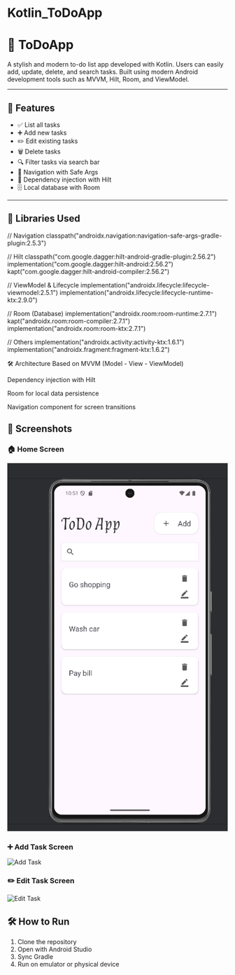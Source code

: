 # Kotlin_ToDoApp

# 📝 ToDoApp

A stylish and modern to-do list app developed with Kotlin. Users can easily add, update, delete, and search tasks. Built using modern Android development tools such as MVVM, Hilt, Room, and ViewModel.

---

## 🚀 Features

- ✅ List all tasks
- ➕ Add new tasks
- ✏️ Edit existing tasks
- 🗑️ Delete tasks
- 🔍 Filter tasks via search bar
- 🧭 Navigation with Safe Args
- 💉 Dependency injection with Hilt
- 🗄️ Local database with Room

---

## 🧩 Libraries Used

// Navigation
classpath("androidx.navigation:navigation-safe-args-gradle-plugin:2.5.3")

// Hilt
classpath("com.google.dagger:hilt-android-gradle-plugin:2.56.2")
implementation("com.google.dagger:hilt-android:2.56.2")
kapt("com.google.dagger:hilt-android-compiler:2.56.2")

// ViewModel & Lifecycle
implementation("androidx.lifecycle:lifecycle-viewmodel:2.5.1")
implementation("androidx.lifecycle:lifecycle-runtime-ktx:2.9.0")

// Room (Database)
implementation("androidx.room:room-runtime:2.7.1")
kapt("androidx.room:room-compiler:2.7.1")
implementation("androidx.room:room-ktx:2.7.1")

// Others
implementation("androidx.activity:activity-ktx:1.6.1")
implementation("androidx.fragment:fragment-ktx:1.6.2")


🛠 Architecture
Based on MVVM (Model - View - ViewModel)

Dependency injection with Hilt

Room for local data persistence

Navigation component for screen transitions


## 📸 Screenshots

### 🏠 Home Screen
![Home Screen](/app/src/main/assets/ssMainFragment.png)

### ➕ Add Task Screen
![Add Task](assets/ssCreateFragment.png)

### ✏️ Edit Task Screen
![Edit Task](assets/ssUpdateFragment.png)


## 🛠 How to Run

1. Clone the repository
2. Open with Android Studio
3. Sync Gradle
4. Run on emulator or physical device

